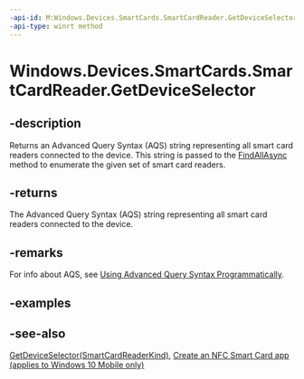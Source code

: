 ```yaml
---
-api-id: M:Windows.Devices.SmartCards.SmartCardReader.GetDeviceSelector
-api-type: winrt method
---
```


<!-- Method syntax
public string GetDeviceSelector()
-->

# Windows.Devices.SmartCards.SmartCardReader.GetDeviceSelector

## -description
Returns an Advanced Query Syntax (AQS) string representing all smart card readers connected to the device. This string is passed to the [FindAllAsync](../windows.devices.enumeration/deviceinformation_findallasync_1257462890.md) method to enumerate the given set of smart card readers.

## -returns
The Advanced Query Syntax (AQS) string representing all smart card readers connected to the device.

## -remarks
For info about AQS, see [Using Advanced Query Syntax Programmatically](https://msdn.microsoft.com/library/76e33903-d063-48c0-9afe-912c3daa8237).

## -examples

## -see-also
[GetDeviceSelector(SmartCardReaderKind)](smartcardreader_getdeviceselector_1037956577.md), [Create an NFC Smart Card app (applies to Windows 10 Mobile only)](/windows/uwp/devices-sensors/host-card-emulation)
